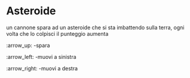 # Asteroide
un cannone spara ad un asteroide che si sta imbattendo sulla terra, ogni volta che lo colpisci il punteggio aumenta

\:arrow_up: -spara

\:arrow_left: -muovi a sinistra

\:arrow_right: -muovi a destra
